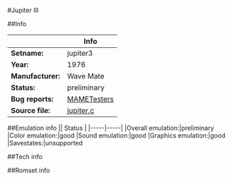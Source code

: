 #Jupiter III

##Info

||Info|
|-----|-----|
|**Setname:**|jupiter3
|**Year:**|1976
|**Manufacturer:**|Wave Mate
|**Status:**|preliminary
|**Bug reports:**|[MAMETesters](http://mametesters.org/view_all_set.php?type=1&temporary=y&search=jupiter.c)
|**Source file:**|[jupiter.c](https://github.com/mamedev/mame/blob/master/src/mess/drivers/jupiter.c)

##Emulation info
|| Status |
|-----|-----|
|Overall emulation:|preliminary
|Color emulation:|good
|Sound emulation:|good
|Graphics emulation:|good
|Savestates:|unsupported

##Tech info

##Romset info

<!--- START OF EDITED COMMENT DO NOT TOUCH TEXT ABOVE-->
